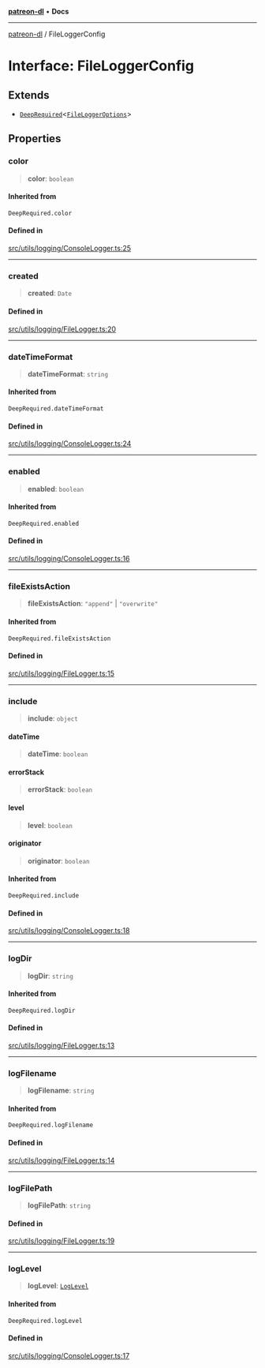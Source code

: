 [**patreon-dl**](../README.md) • **Docs**

***

[patreon-dl](../README.md) / FileLoggerConfig

# Interface: FileLoggerConfig

## Extends

- [`DeepRequired`](../type-aliases/DeepRequired.md)\<[`FileLoggerOptions`](FileLoggerOptions.md)\>

## Properties

### color

> **color**: `boolean`

#### Inherited from

`DeepRequired.color`

#### Defined in

[src/utils/logging/ConsoleLogger.ts:25](https://github.com/patrickkfkan/patreon-dl/blob/794996b6269a4df0afea77da4d86f16365f2adf5/src/utils/logging/ConsoleLogger.ts#L25)

***

### created

> **created**: `Date`

#### Defined in

[src/utils/logging/FileLogger.ts:20](https://github.com/patrickkfkan/patreon-dl/blob/794996b6269a4df0afea77da4d86f16365f2adf5/src/utils/logging/FileLogger.ts#L20)

***

### dateTimeFormat

> **dateTimeFormat**: `string`

#### Inherited from

`DeepRequired.dateTimeFormat`

#### Defined in

[src/utils/logging/ConsoleLogger.ts:24](https://github.com/patrickkfkan/patreon-dl/blob/794996b6269a4df0afea77da4d86f16365f2adf5/src/utils/logging/ConsoleLogger.ts#L24)

***

### enabled

> **enabled**: `boolean`

#### Inherited from

`DeepRequired.enabled`

#### Defined in

[src/utils/logging/ConsoleLogger.ts:16](https://github.com/patrickkfkan/patreon-dl/blob/794996b6269a4df0afea77da4d86f16365f2adf5/src/utils/logging/ConsoleLogger.ts#L16)

***

### fileExistsAction

> **fileExistsAction**: `"append"` \| `"overwrite"`

#### Inherited from

`DeepRequired.fileExistsAction`

#### Defined in

[src/utils/logging/FileLogger.ts:15](https://github.com/patrickkfkan/patreon-dl/blob/794996b6269a4df0afea77da4d86f16365f2adf5/src/utils/logging/FileLogger.ts#L15)

***

### include

> **include**: `object`

#### dateTime

> **dateTime**: `boolean`

#### errorStack

> **errorStack**: `boolean`

#### level

> **level**: `boolean`

#### originator

> **originator**: `boolean`

#### Inherited from

`DeepRequired.include`

#### Defined in

[src/utils/logging/ConsoleLogger.ts:18](https://github.com/patrickkfkan/patreon-dl/blob/794996b6269a4df0afea77da4d86f16365f2adf5/src/utils/logging/ConsoleLogger.ts#L18)

***

### logDir

> **logDir**: `string`

#### Inherited from

`DeepRequired.logDir`

#### Defined in

[src/utils/logging/FileLogger.ts:13](https://github.com/patrickkfkan/patreon-dl/blob/794996b6269a4df0afea77da4d86f16365f2adf5/src/utils/logging/FileLogger.ts#L13)

***

### logFilename

> **logFilename**: `string`

#### Inherited from

`DeepRequired.logFilename`

#### Defined in

[src/utils/logging/FileLogger.ts:14](https://github.com/patrickkfkan/patreon-dl/blob/794996b6269a4df0afea77da4d86f16365f2adf5/src/utils/logging/FileLogger.ts#L14)

***

### logFilePath

> **logFilePath**: `string`

#### Defined in

[src/utils/logging/FileLogger.ts:19](https://github.com/patrickkfkan/patreon-dl/blob/794996b6269a4df0afea77da4d86f16365f2adf5/src/utils/logging/FileLogger.ts#L19)

***

### logLevel

> **logLevel**: [`LogLevel`](../type-aliases/LogLevel.md)

#### Inherited from

`DeepRequired.logLevel`

#### Defined in

[src/utils/logging/ConsoleLogger.ts:17](https://github.com/patrickkfkan/patreon-dl/blob/794996b6269a4df0afea77da4d86f16365f2adf5/src/utils/logging/ConsoleLogger.ts#L17)

